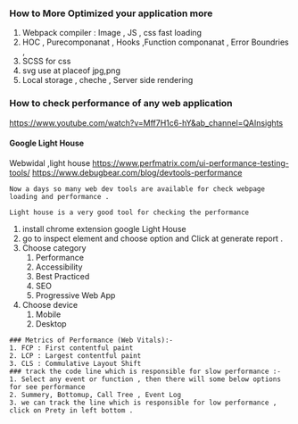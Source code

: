 ### How to More Optimized your application more  
1. Webpack compiler : Image , JS , css fast loading
3. HOC , Purecomponanat , Hooks ,Function componanat ,  Error Boundries , 
4. SCSS for css
5. svg use at placeof jpg,png 
6. Local storage , cheche , Server side rendering 


### How to check performance of any web application 
https://www.youtube.com/watch?v=Mff7H1c6-hY&ab_channel=QAInsights
#### Google Light House 
Webwidal ,light house 
    https://www.perfmatrix.com/ui-performance-testing-tools/
    https://www.debugbear.com/blog/devtools-performance

    Now a days so many web dev tools are available for check webpage loading and performance .

    Light house is a very good tool for checking the performance 

   1. install chrome extension google Light House 
   2. go to inspect element and choose option and Click at generate report .
   3. Choose category  
        1. Performance
        2. Accessibility
        3. Best Practiced 
        4. SEO
        5. Progressive Web App
   4. Choose device 
        1. Mobile
        2. Desktop

    ### Metrics of Performance (Web Vitals):-
    1. FCP : First contentful paint
    2. LCP : Largest contentful paint
    3. CLS : Commulative Layout Shift
    ### track the code line which is responsible for slow performance :-
    1. Select any event or function , then there will some below options for see performance 
    2. Summery, Bottomup, Call Tree , Event Log 
    3. we can track the line which is responsible for low performance , click on Prety in left bottom .


    


